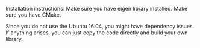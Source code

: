 Installation instructions: 
Make sure you have eigen library installed. 
Make sure you have CMake.

Since you do not use the Ubuntu 16.04, you might have dependency issues. If anything arises, you can just copy the code directly and build your own library. 
